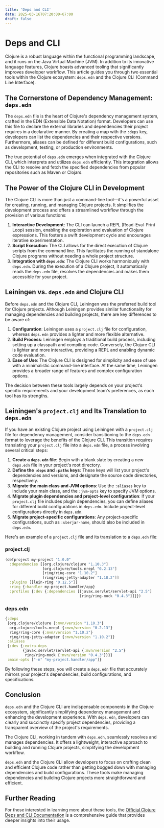 ```yaml
---
title: 'Deps and CLI'
date: 2025-03-16T07:20:00+07:00
draft: false
---
```


# Deps and CLI

Clojure is a robust language within the functional programming landscape, and it runs on the Java Virtual Machine (JVM). In addition to its innovative language features, Clojure boasts advanced tooling that significantly improves developer workflow. This article guides you through two essential tools within the Clojure ecosystem: `deps.edn` and the Clojure CLI (Command Line Interface).

## The Cornerstone of Dependency Management: `deps.edn`

The `deps.edn` file is the heart of Clojure's dependency management system, crafted in the EDN (Extensible Data Notation) format. Developers can use this file to declare the external libraries and dependencies their project requires in a declarative manner. By creating a map with the `:deps` key, developers can list the dependencies and their respective versions. Furthermore, aliases can be defined for different build configurations, such as development, testing, or production environments.

The true potential of `deps.edn` emerges when integrated with the Clojure CLI, which interprets and utilizes `deps.edn` efficiently. This integration allows the CLI to resolve and fetch the specified dependencies from popular repositories such as Maven or Clojars.

## The Power of the Clojure CLI in Development

The Clojure CLI is more than just a command-line tool—it's a powerful asset for creating, running, and managing Clojure projects. It simplifies the development process and offers a streamlined workflow through the provision of various functions:

1. **Interactive Development**: The CLI can launch a REPL (Read-Eval-Print Loop) session, enabling the exploration and evaluation of Clojure expressions. This fosters a swift development cycle and encourages iterative experimentation.
2. **Script Execution**: The CLI allows for the direct execution of Clojure scripts from the command line. This facilitates the running of standalone Clojure programs without needing a whole project structure.
3. **Integration with `deps.edn`**: The Clojure CLI works harmoniously with `deps.edn`. During the execution of a Clojure project, it automatically reads the `deps.edn` file, resolves the dependencies and makes them accessible for your project.

## Leiningen vs. `deps.edn` and Clojure CLI

Before `deps.edn` and the Clojure CLI, Leiningen was the preferred build tool for Clojure projects. Although Leiningen provides similar functionality for managing dependencies and building projects, there are key differences to be aware of:

1. **Configuration**: Leiningen uses a `project.clj` file for configuration, whereas `deps.edn` provides a lighter and more flexible alternative.
2. **Build Process**: Leiningen employs a traditional build process, including setting up a classpath and compiling code. Conversely, the Clojure CLI is lighter and more interactive, providing a REPL and enabling dynamic code evaluation.
3. **Ease of Use**: The Clojure CLI is designed for simplicity and ease of use with a minimalistic command-line interface. At the same time, Leiningen provides a broader range of features and complex configuration options.

The decision between these tools largely depends on your project's specific requirements and your development team's preferences, as each tool has its strengths.

## Leiningen's `project.clj` and Its Translation to `deps.edn`

If you have an existing Clojure project using Leiningen with a `project.clj` file for dependency management, consider transitioning to the `deps.edn` format to leverage the benefits of the Clojure CLI. This transition requires translating your `project.clj` file into a `deps.edn` file, a process involving several critical steps:

1. **Create a `deps.edn` file**: Begin with a blank slate by creating a new `deps.edn` file in your project's root directory.
2. **Define the `:deps` and `:paths` keys**: These keys will list your project's dependencies and versions, and designate the source code directories, respectively.
3. **Migrate the main class and JVM options**: Use the `:aliases` key to include your main class, and the `:jvm-opts` key to specify JVM options.
4. **Migrate plugin dependencies and project-level configuration**: If your `project.clj` file includes plugin dependencies, you can define aliases for different build configurations in `deps.edn`. Include project-level configurations directly in `deps.edn`.
5. **Migrate project-specific configurations**: Any project-specific configurations, such as `:uberjar-name`, should also be included in `deps.edn`.

Here's an example of a `project.clj` file and its translation to a `deps.edn` file:

### **project.clj**

```clojure
(defproject my-project "1.0.0"
  :dependencies [[org.clojure/clojure "1.10.3"]
                 [org.clojure/tools.nrepl "0.2.13"]
                 [ring/ring-core "1.10.2"]
                 [ring/ring-jetty-adapter "1.10.2"]]
  :plugins [[lein-ring "0.12.5"]]
  :ring {:handler my-project.handler/app}
  :profiles {:dev {:dependencies [[javax.servlet/servlet-api "2.5"]
                                  [ring/ring-mock "0.4.3"]]}})

```

### **deps.edn**

```clojure
{:deps
 {org.clojure/clojure {:mvn/version "1.10.3"}
  org.clojure/tools.nrepl {:mvn/version "0.2.13"}
  ring/ring-core {:mvn/version "1.10.2"}
  ring/ring-jetty-adapter {:mvn/version "1.10.2"}}
 :aliases
 {:dev {:extra-deps
        {javax.servlet/servlet-api {:mvn/version "2.5"}
         ring/ring-mock {:mvn/version "0.4.3"}}}}
 :main-opts ["-m" "my-project.handler/app"]}
```

By following these steps, you will create a `deps.edn` file that accurately mirrors your project's dependencies, build configurations, and specifications.

## Conclusion

`deps.edn` and the Clojure CLI are indispensable components in the Clojure ecosystem, significantly simplifying dependency management and enhancing the development experience. With `deps.edn`, developers can clearly and succinctly specify project dependencies, providing a transparent overview of the project's requirements.

The Clojure CLI, working in tandem with `deps.edn`, seamlessly resolves and manages dependencies. It offers a lightweight, interactive approach to building and running Clojure projects, simplifying the development workflow.

`deps.edn` and the Clojure CLI allow developers to focus on crafting clean and efficient Clojure code rather than getting bogged down with managing dependencies and build configurations. These tools make managing dependencies and building Clojure projects more straightforward and efficient.

## Further Reading

For those interested in learning more about these tools, the [Official Clojure Deps and CLI Documentation](https://clojure.org/guides/deps_and_cli) is a comprehensive guide that provides deeper insights into their usage.
